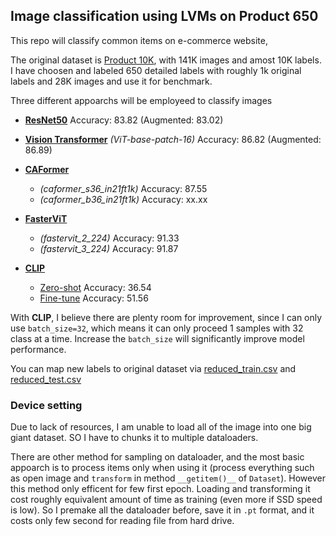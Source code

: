## Image classification using LVMs on Product 650

This repo will classify common items on e-commerce website,

The original dataset is [Product 10K](https://www.kaggle.com/competitions/products-10k), with 141K images and amost 10K labels. I have choosen and labeled 650 detailed labels with roughly 1k original labels and 28K images and use it for benchmark.

Three different appoarchs will be employeed to classify images

- **[ResNet50](./ResNet.ipynb)** Accuracy: 83.82 (Augmented: 83.02)
- **[Vision Transformer](./ViT.ipynb)** *(ViT-base-patch-16)* Accuracy: 86.82 (Augmented: 86.89)
- **[CAFormer](https://arxiv.org/abs/2210.13452)**

  - *(caformer_s36_in21ft1k)* Accuracy: 87.55
  - *(caformer_b36_in21ft1k)* Accuracy: xx.xx
- **[FasterViT](https://arxiv.org/abs/2306.06189)**

  - *(fastervit_2_224)* Accuracy: 91.33
  - *(fastervit_3_224)* Accuracy: 91.87
- **[CLIP]()**

  - [Zero-shot](./CLIP-zeroshot.ipynb) Accuracy: 36.54
  - [Fine-tune](./CLIP-finetune.ipynb) Accuracy: 51.56

With **CLIP**, I believe there are plenty room for improvement, since I can only use `batch_size=32`, which means it can only proceed 1 samples with 32 class at a time. Increase the `batch_size` will significantly improve model performance.

You can map new labels to original dataset via [reduced_train.csv](./reduced_train.csv) and [reduced_test.csv](./reduced_test.csv)

### Device setting

Due to lack of resources, I am unable to load all of the image into one big giant dataset. SO I have to chunks it to multiple dataloaders.

There are other method for sampling on dataloader, and the most basic appoarch is to process items only when using it (process everything such as open image and `transform` in method `__getitem()__` of `Dataset`). However this method only efficent for few first epoch. Loading and transforming it cost roughly equivalent amount of time as training (even more if SSD speed is low). So I premake all the dataloader before, save it in `.pt` format, and it costs only few second for reading file from hard drive.
